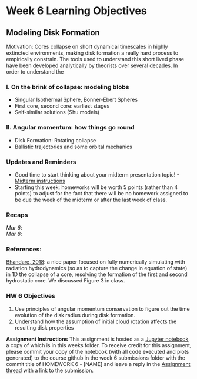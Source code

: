 # Week 6 Learning Objectives
## Modeling Disk Formation
Motivation: Cores collapse on short dynamical timescales in highly extincted environments, making disk formation a really hard process to empirically constrain.
The tools used to understand this short lived phase have been developed analytically by theorists over several decades. In order to understand the 

### I. On the brink of collapse: modeling blobs
  + Singular Isothermal Sphere, Bonner-Ebert Spheres
  + First core, second core: earliest stages
  + Self-similar solutions (Shu models)
### II. Angular momentum: how things go round
  + Disk Formation: Rotating collapse
  + Ballistic trajectories and some orbital mechanics
    
### Updates and Reminders
+ Good time to start thinking about your midterm presentation topic! - [Midterm instructions](https://github.com/akuznetsova/spf-2024/issues/12)  
+ Starting this week: homeworks will be worth 5 points (rather than 4 points) to adjust for the fact that there will be no homework assigned to be due the week of the midterm or after the last week of class.
  
### Recaps
*Mar 6*:   
*Mar 8*:  

### References:
[Bhandare, 2018](https://ui.adsabs.harvard.edu/abs/2018A&A...618A..95B/abstract): a nice paper focused on fully numerically simulating with radiation hydrodynamics (so as to capture the change in equation of state) in 1D the collapse of a core, resolving the formation of the first and second hydrostatic core. We discussed Figure 3 in class. 

### HW 6 Objectives
1. Use principles of angular momentum conservation to figure out the time evolution of the disk radius during disk formation.
2. Understand how the assumption of initial cloud rotation affects the resulting disk properties

**Assignment Instructions**
This assignment is hosted as a [Jupyter notebook](./HW6-[NAME].ipynb), a copy of which is in this weeks folder.
To receive credit for this assignment, please commit your copy of the notebook (with all code executed and plots generated) to the course github in the week 6 submissions folder with the commit title of HOMEWORK 6 - [NAME] and leave a reply in the [Assignment thread](https://github.com/akuznetsova/spf-2024/issues/16) with a link to the submission.
